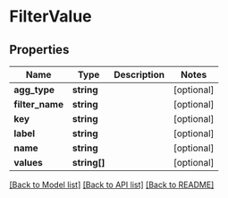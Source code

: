 # FilterValue

## Properties
Name | Type | Description | Notes
------------ | ------------- | ------------- | -------------
**agg_type** | **string** |  | [optional] 
**filter_name** | **string** |  | [optional] 
**key** | **string** |  | [optional] 
**label** | **string** |  | [optional] 
**name** | **string** |  | [optional] 
**values** | **string[]** |  | [optional] 

[[Back to Model list]](../README.md#documentation-for-models) [[Back to API list]](../README.md#documentation-for-api-endpoints) [[Back to README]](../README.md)


